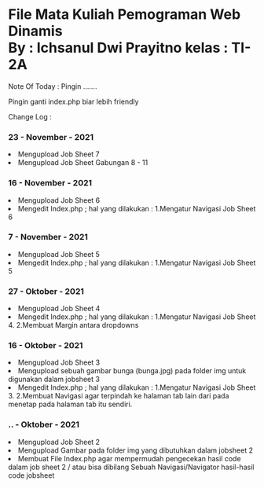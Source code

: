 # File Mata Kuliah Pemograman Web Dinamis <br> By : Ichsanul Dwi Prayitno kelas : TI-2A

Note Of Today : Pingin .......

Pingin ganti index.php biar lebih friendly

Change Log :
<h3> 23 - November - 2021 </h3>
<li> Mengupload Job Sheet 7 </li>
<li> Mengupload Job Sheet Gabungan 8 - 11 </li>

<h3> 16 - November - 2021 </h3>
<li> Mengupload Job Sheet 6 </li>
<li> Mengedit Index.php ; hal yang dilakukan : 1.Mengatur Navigasi Job Sheet 6</li>

<h3> 7 - November - 2021 </h3>
<li> Mengupload Job Sheet 5 </li>
<li> Mengedit Index.php ; hal yang dilakukan : 1.Mengatur Navigasi Job Sheet 5</li>

<h3> 27 - Oktober - 2021 </h3>
<li> Mengupload Job Sheet 4 </li>
<li> Mengedit Index.php ; hal yang dilakukan : 1.Mengatur Navigasi Job Sheet 4. 2.Membuat Margin antara dropdowns</li>

<h3> 16 - Oktober - 2021 </h3>
<li> Mengupload Job Sheet 3 </li>
<li> Mengupload sebuah gambar bunga (bunga.jpg) pada folder img untuk digunakan dalam jobsheet 3 </li>
<li> Mengedit Index.php ; hal yang dilakukan : 1.Mengatur Navigasi Job Sheet 3. 2.Membuat Navigasi agar terpindah ke halaman tab lain dari pada menetap pada halaman tab itu sendiri.</li>

<h3> .. - Oktober - 2021 </h3>
<li> Mengupload Job Sheet 2 </li>
<li> Mengupload Gambar pada folder img yang dibutuhkan dalam jobsheet 2 </li>
<li> Membuat File Index.php agar mempermudah pengecekan hasil code dalam job sheet 2 / atau bisa dibilang Sebuah Navigasi/Navigator hasil-hasil code jobsheet 

